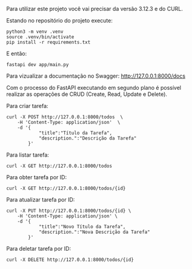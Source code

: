 Para utilizar este projeto você vai precisar da versão 3.12.3 e do CURL.

Estando no repositório do projeto execute:
```
python3 -m venv .venv
source .venv/bin/activate
pip install -r requirements.txt
```

E então:
```
fastapi dev app/main.py
```

Para vizualizar a documentação no Swagger:
http://127.0.0.1:8000/docs

Com o processo do FastAPI executando em segundo plano é possível realizar as operações de CRUD (Create, Read, Update e Delete).

Para criar tarefa:
```
curl -X POST http://127.0.0.1:8000/todos  \
    -H 'Content-Type: application/json'  \
    -d '{
            "title":"Título da Tarefa",
            "description.":"Descrição da Tarefa"
        }'
```

Para listar tarefa:
```
curl -X GET http://127.0.0.1:8000/todos
```

Para obter tarefa por ID:
```
curl -X GET http://127.0.0.1:8000/todos/{id}
```

Para atualizar tarefa por ID:
```
curl -X PUT http://127.0.0.1:8000/todos/{id} \
    -H 'Content-Type: application/json' \
    -d '{
            "title":"Novo Título da Tarefa",
            "description.":"Nova Descrição da Tarefa"
        }'
```

Para deletar tarefa por ID:
```
curl -X DELETE http://127.0.0.1:8000/todos/{id}
```
